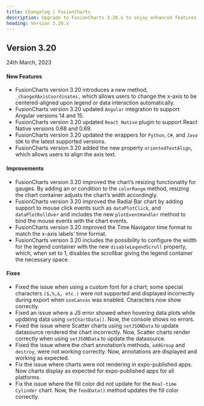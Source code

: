 ```yaml
---
title: Changelog | FusionCharts
description: Upgrade to FusionCharts 3.20.x to enjoy enhanced features, bug fixes, and improved performance. Check out the detailed version history for all updates. Try now!
heading: Version 3.20.x
---
```


<h2 class="sub-heading">Version 3.20</h2>

<p class="release-date">24th March, 2023</p>

<h4>New Features</h4>

- FusionCharts version 3.20 introduces a new method, `_changeXAxisCoordinates,` which allows users to change the x-axis to be centered-aligned upon legend or data interaction automatically. 
- FusionCharts version 3.20 updated `Angular` integration to support Angular versions 14 and 15.
- FusionCharts version 3.20 updated `React Native` plugin to support React Native versions 0.68 and 0.69.
- FusionCharts version 3.20 updated the wrappers for `Python`, `C#`, and `Java SDK` to the latest supported versions. 
- FusionCharts version 3.20 added the new property `orientedTextAlign`, which allows users to align the axis text.


<h4>Improvements</h4>

- FusionCharts version 3.20 improved the chart’s resizing functionality for gauges. By adding an or condition to the `colorRange` method, resizing the chart container adjusts the chart’s width accordingly.
- FusionCharts version 3.20 improved the Radial Bar chart by adding support to mouse click events such as `dataPlotClick`, and `dataPlotRollOver` and includes the new `plotEventHandler` method to bind the mouse events with the chart events.    
- FusionCharts version 3.20 improved the Time Navigator time format to match the x-axis labels' time format.
- FusionCharts version 3.20 includes the possibility to configure the width for the legend container with the new `disableLegendScroll` property, which, when set to 1, disables the scrollbar giving the legend container the necessary space. 


<h4>Fixes</h4>

- Fixed the issue when using a custom font for a chart; some special characters `($,%,&, etc.)` were not supported and displayed incorrectly during export when `useCanvas` was enabled. Characters now show correctly. 
- Fixed an issue where a JS error showed when hovering data plots while updating data using `setChartData()`. Now, the console shows no errors.
- Fixed the issue where Scatter charts using `setJSONData` to update datasource rendered the chart incorrectly. Now, Scatter charts render correctly when using `setJSONData` to update the datasource.
- Fixed the issue where the chart annotation’s methods, `addGroup` and `destroy`, were not working correctly. Now, annotations are displayed and working as expected.  
- Fix the issue where charts were not rendering in expo-published apps. Now charts display as expected for expo-published apps for all platforms.
- Fix the issue where the fill color did not update for the `Real-time Cylinder` chart. Now, the `feedData()` method updates the fill color correctly. 

